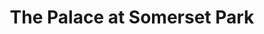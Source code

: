 ---
title: The Palace at Somerset Park
location: Somerset, NJ
description: The Palace at Somerset - Tampa Wedding Recap - Limelight Entertainment
link: https://player.vimeo.com/video/161407950?color=26a69a&title=0&byline=0&portrait=0
thumb: palace.jpg
---